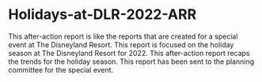 # Holidays-at-DLR-2022-ARR
This after-action report is like the reports that are created for a special event at The Disneyland Resort. This report is focused on the holiday season at The Disneyland Resort for 2022. This after-action report recaps the trends for the holiday season. This report has been sent to the planning committee for the special event.
